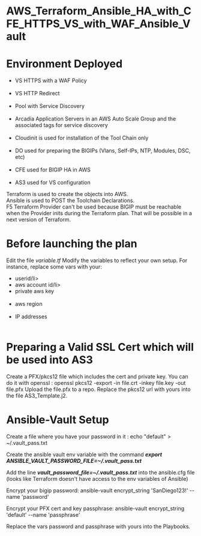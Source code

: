 # AWS_Terraform_Ansible_HA_with_CFE_HTTPS_VS_with_WAF_Ansible_Vault

<H1>Environment Deployed</H1>
<ul>
  <li>VS HTTPS with a WAF Policy</li><BR>
  <li>VS HTTP Redirect</li><BR>
  <li>Pool with Service Discovery</li><BR>
  <li>Arcadia Application Servers in an AWS Auto Scale Group and the associated tags for service discovery</li><BR>
  <li>Cloudinit is used for installation of the Tool Chain only</li><BR>
  <li>DO used for preparing the BIGIPs (Vlans, Self-IPs, NTP, Modules, DSC, etc)</li><BR>
  <li>CFE used for BIGIP HA in AWS</li><BR>
  <li>AS3 used for VS configuration</li>
</ul>

Terraform is used to create the objects into AWS.<BR>
Ansible is used to POST the Toolchain Declarations.<BR>
F5 Terraform Provider can't be used because BIGIP must be reachable when the Provider inits during the Terraform plan. That will be possible in a next version of Terraform.


<H1>Before launching the plan</H1>
Edit the file <i>variable.tf</i>
Modify the variables to reflect your own setup. For instance, replace some vars with your:
<ul>
  <li>userid/li><BR>
  <li>aws account id/li><BR>
  <li>private aws key</li><BR>
  <li>aws region</li><BR>
  <li>IP addresses</li><BR>
</ul>


<H1>Preparing a Valid SSL Cert which will be used into AS3</H1>
Create a PFX/pkcs12 file which includes the cert and private key.
You can do it with openssl : openssl pkcs12 -export -in file.crt -inkey file.key -out file.pfx 
Upload the file.pfx to a repo. 
Replace the pkcs12 url with yours into the file AS3_Template.j2.


<H1>Ansible-Vault Setup</H1>

Create a file where you have your password in it : echo "default" > ~/.vault_pass.txt

Create the ansible vault env variable with the command <b><i>export ANSIBLE_VAULT_PASSWORD_FILE=~/.vault_pass.txt</i></b><BR>

Add the line <b><i>vault_password_file=~/.vault_pass.txt</i></b> into the ansible.cfg file (looks like Terraform doesn't have access to the env variables of Ansible)

Encrypt your bigip password: ansible-vault encrypt_string 'SanDiego123!' --name 'password'

Encrypt your PFX cert and key passphrase: ansible-vault encrypt_string 'default' --name 'passphrase'

Replace the vars password and passphrase with yours into the Playbooks.

